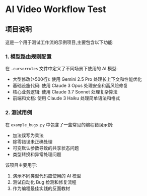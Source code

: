 # AI Video Workflow Test
<!--
文件结构说明：
1. 项目标题
2. 项目说明
3. 功能模块说明
   - 模型路由规则配置
   - 测试用例
4. 项目用途
-->

## 项目说明
<!-- 简要描述项目的主要目的和功能 -->

这是一个用于测试工作流的示例项目,主要包含以下功能:

### 1. 模型路由规则配置
<!-- 
说明：描述不同场景下使用的 AI 模型配置
位置：.cursorrules 文件
用途：指导不同场景下选择合适的 AI 模型
-->
在 `.cursorrules` 文件中定义了不同场景下使用的 AI 模型:
- 大型修改(>500行): 使用 Gemini 2.5 Pro 处理长上下文和性能优化
- 基础设施代码: 使用 Claude 3 Opus 处理安全和高风险修复
- 核心业务逻辑: 使用 Claude 3.7 Sonnet 处理复杂算法
- 前端和文档: 使用 Claude 3 Haiku 处理简单语法和格式

### 2. 测试用例
<!--
说明：描述项目中包含的测试用例
文件：example_bugs.py
内容：常见编程错误示例
-->
在 `example_bugs.py` 中包含了一些常见的编程错误示例:
- 加法误写为乘法
- 除零错误未正确处理
- 可变默认参数导致的共享状态问题
- 类型转换和异常处理问题

<!-- 项目主要用途说明 -->
该项目主要用于:
1. 演示不同类型代码应使用的 AI 模型
2. 测试自动化 Bug 检测和修复流程
3. 作为编程最佳实践的反面教材

